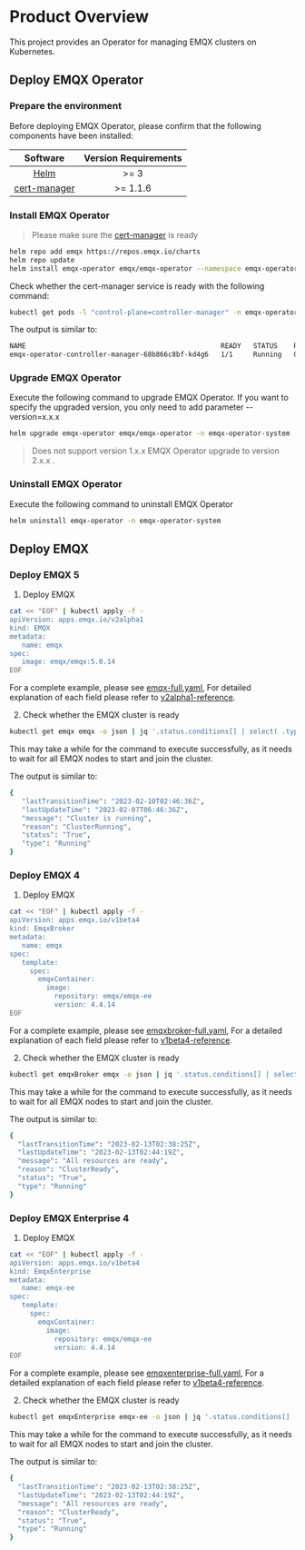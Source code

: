 # Product Overview

This project provides an Operator for managing EMQX clusters on Kubernetes.

## Deploy EMQX Operator

### Prepare the environment

Before deploying EMQX Operator, please confirm that the following components have been installed:

| Software                | Version Requirements |
|:-----------------------:|:--------------------:|
|  [Helm](https://helm.sh)                 |  >= 3           |
|  [cert-manager](https://cert-manager.io) |  >= 1.1.6       |

### Install EMQX Operator

> Please make sure the [cert-manager](https://cert-manager.io) is ready

```bash
helm repo add emqx https://repos.emqx.io/charts
helm repo update
helm install emqx-operator emqx/emqx-operator --namespace emqx-operator-system --create-namespace
```

Check whether the cert-manager service is ready with the following command:

```bash
kubectl get pods -l "control-plane=controller-manager" -n emqx-operator-system
```

The output is similar to:

```bash
NAME                                                READY   STATUS    RESTARTS   AGE
emqx-operator-controller-manager-68b866c8bf-kd4g6   1/1     Running   0          15s
```

### Upgrade EMQX Operator

Execute the following command to upgrade EMQX Operator. If you want to specify the upgraded version, you only need to add parameter --version=x.x.x

```bash
helm upgrade emqx-operator emqx/emqx-operator -n emqx-operator-system
```

> Does not support version 1.x.x EMQX Operator upgrade to version 2.x.x .

### Uninstall EMQX Operator

Execute the following command to uninstall EMQX Operator

```bash
helm uninstall emqx-operator -n emqx-operator-system
```

## Deploy EMQX

### Deploy EMQX 5

1. Deploy EMQX

```bash
cat << "EOF" | kubectl apply -f -
apiVersion: apps.emqx.io/v2alpha1
kind: EMQX
metadata:
   name: emqx
spec:
   image: emqx/emqx:5.0.14
EOF
```

For a complete example, please see [emqx-full.yaml](https://github.com/emqx/emqx-operator/blob/main/config/samples/emqx/v2alpha1/emqx-full.yaml), For detailed explanation of each field please refer to [v2alpha1-reference](https://github.com/emqx/emqx-operator/blob/main/docs/en_US/reference/v2alpha1-reference.md).

2. Check whether the EMQX cluster is ready

```bash
kubectl get emqx emqx -o json | jq '.status.conditions[] | select( .type == "Running" and .status == "True")'
```

This may take a while for the command to execute successfully, as it needs to wait for all EMQX nodes to start and join the cluster.

The output is similar to:

```bash
{
   "lastTransitionTime": "2023-02-10T02:46:36Z",
   "lastUpdateTime": "2023-02-07T06:46:36Z",
   "message": "Cluster is running",
   "reason": "ClusterRunning",
   "status": "True",
   "type": "Running"
}
```

### Deploy EMQX 4

1. Deploy EMQX

```bash
cat << "EOF" | kubectl apply -f -
apiVersion: apps.emqx.io/v1beta4
kind: EmqxBroker
metadata:
   name: emqx
spec:
   template:
     spec:
       emqxContainer:
         image:
           repository: emqx/emqx-ee
           version: 4.4.14
EOF
```

For a complete example, please see [emqxbroker-full.yaml](https://github.com/emqx/emqx-operator/blob/main/config/samples/emqx/v1beta4/emqxenterprise-full.yaml), For a detailed explanation of each field please refer to [v1beta4-reference](https://github.com/emqx/emqx-operator/blob/main/docs/en_US/reference/v1beta4-reference.md).

2. Check whether the EMQX cluster is ready

```bash
kubectl get emqxBroker emqx -o json | jq '.status.conditions[] | select( .type == "Running" and .status == "True")'
```

This may take a while for the command to execute successfully, as it needs to wait for all EMQX nodes to start and join the cluster.

The output is similar to:

```bash
{
  "lastTransitionTime": "2023-02-13T02:38:25Z",
  "lastUpdateTime": "2023-02-13T02:44:19Z",
  "message": "All resources are ready",
  "reason": "ClusterReady",
  "status": "True",
  "type": "Running"
}
```

### Deploy EMQX Enterprise 4

1. Deploy EMQX

```bash
cat << "EOF" | kubectl apply -f -
apiVersion: apps.emqx.io/v1beta4
kind: EmqxEnterprise
metadata:
   name: emqx-ee
spec:
   template:
     spec:
       emqxContainer:
         image:
           repository: emqx/emqx-ee
           version: 4.4.14
EOF
```

For a complete example, please see [emqxenterprise-full.yaml](https://github.com/emqx/emqx-operator/blob/main/config/samples/emqx/v1beta4/emqxenterprise-full.yaml), For a detailed explanation of each field please refer to [v1beta4-reference](https://github.com/emqx/emqx-operator/blob/main/docs/en_US/reference/v1beta4-reference.md).

2. Check whether the EMQX cluster is ready

```bash
kubectl get emqxEnterprise emqx-ee -o json | jq '.status.conditions[] | select( .type == "Running" and .status == "True")'
```

This may take a while for the command to execute successfully, as it needs to wait for all EMQX nodes to start and join the cluster.

The output is similar to:

```bash
{
  "lastTransitionTime": "2023-02-13T02:38:25Z",
  "lastUpdateTime": "2023-02-13T02:44:19Z",
  "message": "All resources are ready",
  "reason": "ClusterReady",
  "status": "True",
  "type": "Running"
}
```
